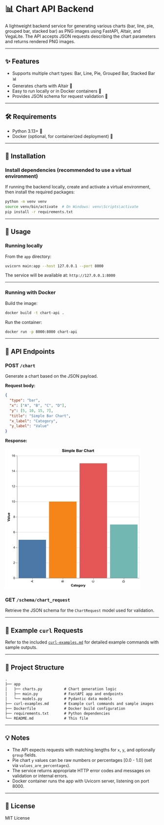# 📊 Chart API Backend

A lightweight backend service for generating various charts (bar, line, pie, grouped bar, stacked bar) as PNG images using FastAPI, Altair, and VegaLite. The API accepts JSON requests describing the chart parameters and returns rendered PNG images.

---

## ✨ Features

- Supports multiple chart types: Bar, Line, Pie, Grouped Bar, Stacked Bar 📊
- Generates charts with Altair 🎨
- Easy to run locally or in Docker containers 🐳
- Provides JSON schema for request validation 📄

---

## 🛠️ Requirements

- Python 3.13+ 🐍
- Docker (optional, for containerized deployment) 🐳

---

## 🚀 Installation

### Install dependencies (recommended to use a virtual environment)

If running the backend locally, create and activate a virtual environment, then install the required packages:

```bash
python -m venv venv
source venv/bin/activate  # On Windows: venv\Scripts\activate
pip install -r requirements.txt
```

---

## 🏃 Usage

### Running locally

From the `app` directory:

```bash
uvicorn main:app --host 127.0.0.1 --port 8000
```

The service will be available at: `http://127.0.0.1:8000`

---

### Running with Docker

Build the image:

```bash
docker build -t chart-api .
```

Run the container:

```bash
docker run -p 8000:8000 chart-api
```

---

## 📡 API Endpoints

### POST `/chart`

Generate a chart based on the JSON payload.

**Request body:**

```json
{
  "type": "bar",
  "x": ["A", "B", "C", "D"],
  "y": [5, 10, 15, 7],
  "title": "Simple Bar Chart",
  "x_label": "Category",
  "y_label": "Value"
}
```

**Response:**

![Alt text](examples/bar_chart.png "Bar Chart")

### GET `/schema/chart_request`

Retrieve the JSON schema for the `ChartRequest` model used for validation.

---

## 📝 Example `curl` Requests

Refer to the included [`curl-examples.md`](curl-examples.md) for detailed example commands with sample outputs.

---

## 📁 Project Structure

```
.
├── app
│   ├── charts.py          # Chart generation logic
│   ├── main.py            # FastAPI app and endpoints
│   └── models.py          # Pydantic data models
├── curl-examples.md       # Example curl commands and sample images
├── Dockerfile             # Docker build configuration
├── requirements.txt       # Python dependencies
└── README.md              # This file
```

---

## 💡 Notes

- The API expects requests with matching lengths for `x`, `y`, and optionally `group` fields.
- Pie chart `y` values can be raw numbers or percentages [0.0 - 1.0] (set via `values_are_percentages`).
- The service returns appropriate HTTP error codes and messages on validation or internal errors.
- Docker container runs the app with Uvicorn server, listening on port 8000.

---

## 📜 License

MIT License
